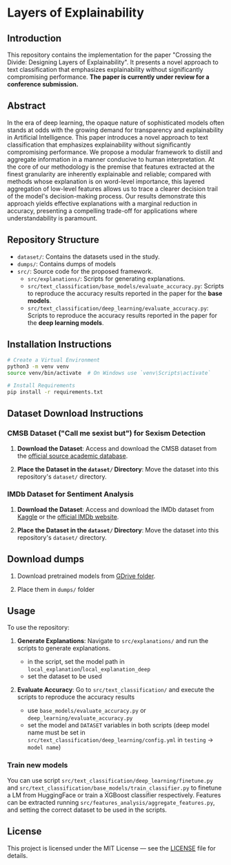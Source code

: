 # Layers of Explainability

## Introduction

This repository contains the implementation for the paper "Crossing the Divide: Designing Layers of Explainability". It
presents a novel approach to text classification that emphasizes explainability without significantly compromising
performance. **The paper is currently under review for a conference submission.**

## Abstract

In the era of deep learning, the opaque nature of sophisticated models often stands at odds with the growing demand for
transparency and explainability in Artificial Intelligence. This paper introduces a novel approach to text
classification that emphasizes explainability without significantly compromising performance. We propose a modular
framework to distill and aggregate information in a manner conducive to human interpretation. At the core of our
methodology is the premise that features extracted at the finest granularity are inherently explainable and reliable;
compared with methods whose explanation is on word-level importance, this layered aggregation of low-level features
allows us to trace a clearer decision trail of the model's decision-making process. Our results demonstrate this
approach yields effective explanations with a marginal reduction in accuracy, presenting a compelling trade-off for
applications where understandability is paramount.

## Repository Structure

- `dataset/`: Contains the datasets used in the study.
- `dumps/`: Contains dumps of models
- `src/`: Source code for the proposed framework.
    - `src/explanations/`: Scripts for generating explanations.
    - `src/text_classification/base_models/evaluate_accuracy.py`: Scripts to reproduce the accuracy results reported in
      the paper for the **base models**.
    - `src/text_classification/deep_learning/evaluate_accuracy.py`: Scripts to reproduce the accuracy results reported
      in the paper for the **deep learning models**.

## Installation Instructions

```bash
# Create a Virtual Environment
python3 -m venv venv
source venv/bin/activate  # On Windows use `venv\Scripts\activate`

# Install Requirements
pip install -r requirements.txt
```

## Dataset Download Instructions

### CMSB Dataset ("Call me sexist but") for Sexism Detection

1. **Download the Dataset**: Access and download the CMSB dataset from
   the [official source academic database](https://search.gesis.org/research_data/SDN-10.7802-2251).

2. **Place the Dataset in the `dataset/` Directory**: Move the dataset into this repository's `dataset/` directory.

### IMDb Dataset for Sentiment Analysis

1. **Download the Dataset**: Access and download the IMDb dataset
   from [Kaggle](https://www.kaggle.com/columbine/imdb-dataset-sentiment-analysis-in-csv-format) or
   the [official IMDb website](https://www.imdb.com/interfaces/).

2. **Place the Dataset in the `dataset/` Directory**: Move the dataset into this repository's `dataset/` directory.

## Download dumps

1. Download pretrained models
   from [GDrive folder](https://drive.google.com/drive/folders/1wUedBu7Upe0DnQonqwBmoGqO5YKTe1Ea?usp=sharing).

2. Place them in `dumps/` folder

## Usage

To use the repository:

1. **Generate Explanations**: Navigate to `src/explanations/` and run the scripts to generate explanations.
    - in the script, set the model path in `local_explanation`/`local_explanation_deep`
    - set the dataset to be used

2. **Evaluate Accuracy**: Go to `src/text_classification/` and execute the scripts to reproduce the accuracy results
    - use `base_models/evaluate_accuracy.py` or `deep_learning/evaluate_accuracy.py`
    - set the model and `DATASET` variables in both scripts (deep model name must be set
      in `src/text_classification/deep_learning/config.yml` in `testing` -> `model name`)

### Train new models

You can use script `src/text_classification/deep_learning/finetune.py`
and `src/text_classification/base_models/train_classifier.py` to finetune a LM from HuggingFace or train a XGBoost
classifier respectively.
Features can be extracted running `src/features_analysis/aggregate_features.py`, and setting the correct dataset to be
used in the scripts.

## License

This project is licensed under the MIT License — see the [LICENSE](LICENSE) file for details.
